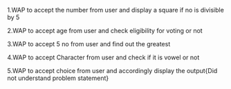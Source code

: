 1.WAP to accept the number from user and display a square if no is divisible by 5

2.WAP to accept age from user and check eligibility for voting or not

3.WAP to accept 5 no from user and find out the greatest

4.WAP to accept Character from user and check if it is vowel or not

5.WAP to accept choice from user and accordingly display the output{Did not understand problem statement}
